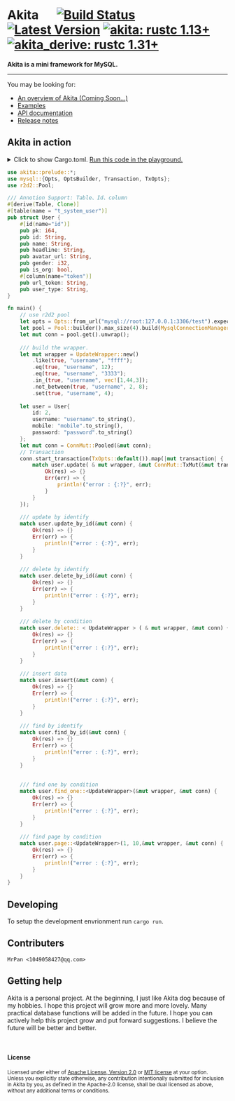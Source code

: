 # Akita &emsp; [![Build Status]][actions] [![Latest Version]][crates.io] [![akita: rustc 1.13+]][Rust 1.13] [![akita_derive: rustc 1.31+]][Rust 1.31]

[Build Status]: https://img.shields.io/docsrs/akita/0.1.2?style=plastic
[actions]: https://github.com/wslongchen/akita/actions?query=branch%3Amaster
[Latest Version]: https://img.shields.io/crates/v/akita?style=plastic
[crates.io]: https://crates.io/crates/akita
[akita: rustc 1.13+]: https://img.shields.io/badge/akita-rustc__1.31%2B-lightgrey
[akita_derive: rustc 1.31+]: https://img.shields.io/badge/akita__derive-rustc__1.31%2B-lightgrey
[Rust 1.13]: https://blog.rust-lang.org/2016/11/10/Rust-1.13.html
[Rust 1.31]: https://blog.rust-lang.org/2018/12/06/Rust-1.31-and-rust-2018.html

**Akita is a mini framework for MySQL.**

---

You may be looking for:

- [An overview of Akita (Coming Soon...)]()
- [Examples](https://akita.rs/examples.html)
- [API documentation](https://docs.rs/akita/0.1.2/akita/)
- [Release notes](https://github.com/wslongchen/akita/releases)

## Akita in action

<details>
<summary>
Click to show Cargo.toml.
<a href="https://play.rust-lang.org/?edition=2018&gist=72755f28f99afc95e01d63174b28c1f5" target="_blank">Run this code in the playground.</a>
</summary>

```toml
[dependencies]

# The core APIs, including the Table traits. Always
# required when using Akita. using #[derive(Table)] 
# to make Akita work with structs and enums defined in your crate.
akita = { version = "1.0", features = ["derive"] }

```

</details>
<p></p>

```rust
use akita::prelude::*;
use mysql::{Opts, OptsBuilder, Transaction, TxOpts};
use r2d2::Pool;

/// Annotion Support: Table、Id、column
#[derive(Table, Clone)]
#[table(name = "t_system_user")]
pub struct User {
    #[id(name="id")]
    pub pk: i64,
    pub id: String,
    pub name: String,
    pub headline: String,
    pub avatar_url: String,
    pub gender: i32,
    pub is_org: bool, 
    #[column(name="token")]
    pub url_token: String,
    pub user_type: String,
}

fn main() {
    // use r2d2 pool
    let opts = Opts::from_url("mysql://root:127.0.0.1:3306/test").expect("database url is empty.");
    let pool = Pool::builder().max_size(4).build(MysqlConnectionManager::new(OptsBuilder::from_opts(opts))).unwrap();
    let mut conn = pool.get().unwrap();
 
    /// build the wrapper.
    let mut wrapper = UpdateWrapper::new()
        .like(true, "username", "ffff");
        .eq(true, "username", 12);
        .eq(true, "username", "3333");
        .in_(true, "username", vec![1,44,3]);
        .not_between(true, "username", 2, 8);
        .set(true, "username", 4);
    
    let user = User{
        id: 2,
        username: "username".to_string(),
        mobile: "mobile".to_string(),
        password: "password".to_string()
    };
    let mut conn = ConnMut::Pooled(&mut conn);
    // Transaction
    conn.start_transaction(TxOpts::default()).map(|mut transaction| {
        match user.update( & mut wrapper, &mut ConnMut::TxMut(&mut transaction)) {
            Ok(res) => {}
            Err(err) => {
                println!("error : {:?}", err);
            }
        }
    });
    
    /// update by identify
    match user.update_by_id(&mut conn) {
        Ok(res) => {}
        Err(err) => {
            println!("error : {:?}", err);
        }
    }
    
    /// delete by identify
    match user.delete_by_id(&mut conn) {
        Ok(res) => {}
        Err(err) => {
            println!("error : {:?}", err);
        }
    }
    
    /// delete by condition
    match user.delete:: < UpdateWrapper > ( & mut wrapper, &mut conn) {
        Ok(res) => {}
        Err(err) => {
            println!("error : {:?}", err);
        }
    }
    
    /// insert data
    match user.insert(&mut conn) {
        Ok(res) => {}
        Err(err) => {
            println!("error : {:?}", err);
        }
    }
    
    /// find by identify
    match user.find_by_id(&mut conn) {
        Ok(res) => {}
        Err(err) => {
            println!("error : {:?}", err);
        }
    }
    
    
    /// find one by condition
    match user.find_one::<UpdateWrapper>(&mut wrapper, &mut conn) {
        Ok(res) => {}
        Err(err) => {
            println!("error : {:?}", err);
        }
    }
    
    /// find page by condition
    match user.page::<UpdateWrapper>(1, 10,&mut wrapper, &mut conn) {
        Ok(res) => {}
        Err(err) => {
            println!("error : {:?}", err);
        }
    }
}
```
## Developing

To setup the development envrionment run `cargo run`.

## Contributers

	MrPan <1049058427@qq.com>

## Getting help

Akita is a personal project. At the beginning, I just like Akita dog because of my hobbies.
I hope this project will grow more and more lovely. Many practical database functions will 
be added in the future. I hope you can actively help this project grow and put forward suggestions.
I believe the future will be better and better.

[#general]: https://discord.com/channels/273534239310479360/274215136414400513
[#beginners]: https://discord.com/channels/273534239310479360/273541522815713281
[#rust-usage]: https://discord.com/channels/442252698964721669/443150878111694848
[zulip]: https://rust-lang.zulipchat.com/#narrow/stream/122651-general
[stackoverflow]: https://stackoverflow.com/questions/tagged/rust
[/r/rust]: https://www.reddit.com/r/rust
[discourse]: https://users.rust-lang.org

<br>

#### License

<sup>
Licensed under either of <a href="LICENSE-APACHE">Apache License, Version
2.0</a> or <a href="LICENSE-MIT">MIT license</a> at your option.
</sup>

<br>

<sub>
Unless you explicitly state otherwise, any contribution intentionally submitted
for inclusion in Akita by you, as defined in the Apache-2.0 license, shall be
dual licensed as above, without any additional terms or conditions.
</sub>
